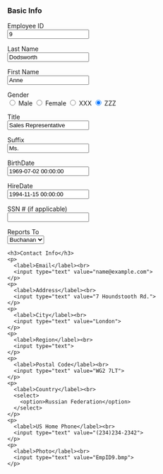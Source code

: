 <!DOCTYPE html>
<html>
<head>
  <title>Employee Form</title>
</head>
<body>
  <h3>Basic Info</h3>
  <form>
    <p>
      <label>Employee ID</label><br>
      <input type="text" value="9">
    </p>
    <p>
      <label>Last Name</label><br>
      <input type="text" value="Dodsworth">
    </p>
    <p>
      <label>First Name</label><br>
      <input type="text" value="Anne">
    </p>
    <p>
      <label>Gender</label><br>
      <input type="radio" name="gender"> Male
      <input type="radio" name="gender"> Female
      <input type="radio" name="gender"> XXX
      <input type="radio" name="gender" checked> ZZZ
    </p>
    <p>
      <label>Title</label><br>
      <input type="text" value="Sales Representative">
    </p>
    <p>
      <label>Suffix</label><br>
      <input type="text" value="Ms.">
    </p>
    <p>
      <label>BirthDate</label><br>
      <input type="text" value="1969-07-02 00:00:00">
    </p>
    <p>
      <label>HireDate</label><br>
      <input type="text" value="1994-11-15 00:00:00">
    </p>
    <p>
      <label>SSN # (if applicable)</label><br>
      <input type="text">
    </p>
    <p>
      <label>Reports To</label><br>
      <select>
        <option>Buchanan</option>
      </select>
    </p>

    <h3>Contact Info</h3>
    <p>
      <label>Email</label><br>
      <input type="text" value="name@example.com">
    </p>
    <p>
      <label>Address</label><br>
      <input type="text" value="7 Houndstooth Rd.">
    </p>
    <p>
      <label>City</label><br>
      <input type="text" value="London">
    </p>
    <p>
      <label>Region</label><br>
      <input type="text">
    </p>
    <p>
      <label>Postal Code</label><br>
      <input type="text" value="WG2 7LT">
    </p>
    <p>
      <label>Country</label><br>
      <select>
        <option>Russian Federation</option>
      </select>
    </p>
    <p>
      <label>US Home Phone</label><br>
      <input type="text" value="(234)234-2342">
    </p>
    <p>
      <label>Photo</label><br>
      <input type="text" value="EmpID9.bmp">
    </p>
  </form>
</body>
</html>
